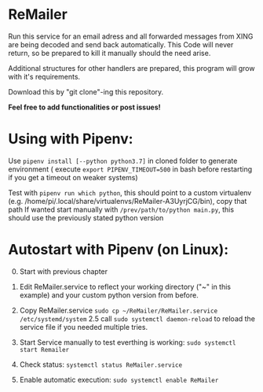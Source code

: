 # ReMailer

Run this service for an email adress and all forwarded messages from XING are being decoded and send back automatically.
This Code will never return, so be prepared to kill it manually should the need arise.

Additional structures for other handlers are prepared, this program will grow with it's requirements.

Download this by "git clone"-ing this repository.

**Feel free to add functionalities or post issues!**

# Using with Pipenv:

Use `pipenv install [--python python3.7]` in cloned folder to generate environment ( execute `export PIPENV_TIMEOUT=500` in bash before restarting if you get a timeout on weaker systems)

Test with `pipenv run which python`, this should point to a custom virtualenv (e.g. /home/pi/.local/share/virtualenvs/ReMailer-A3UyrjCG/bin), copy that path
If wanted start manually with `/prev/path/to/python main.py`, this should use the previously stated python version

# Autostart with Pipenv (on Linux):
0. Start with previous chapter
1. Edit ReMailer.service to reflect your working directory ("~" in this example) and your custom python version from before.
2. Copy ReMailer.service `sudo cp ~/ReMailer/ReMailer.service /etc/systemd/system`
2.5 call `sudo systemctl daemon-reload` to reload the service file if you needed multiple tries.

3. Start Service manually to test everthing is working: `sudo systemctl start Remailer`
4. Check status: `systemctl status ReMailer.service`
5. Enable automatic execution: `sudo systemctl enable ReMailer`
